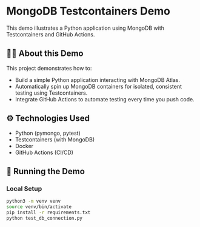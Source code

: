 # MongoDB Testcontainers Demo

This demo illustrates a Python application using MongoDB with Testcontainers and GitHub Actions.

## 🧑‍💻 About this Demo

This project demonstrates how to:

- Build a simple Python application interacting with MongoDB Atlas.
- Automatically spin up MongoDB containers for isolated, consistent testing using Testcontainers.
- Integrate GitHub Actions to automate testing every time you push code.

## ⚙️ Technologies Used

- Python (pymongo, pytest)
- Testcontainers (with MongoDB)
- Docker
- GitHub Actions (CI/CD)

## 🚀 Running the Demo

### **Local Setup**

```bash
python3 -m venv venv
source venv/bin/activate
pip install -r requirements.txt
python test_db_connection.py
